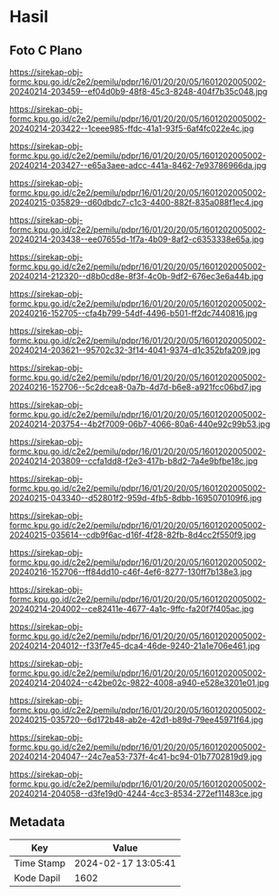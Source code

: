 # Hasil

## Foto C Plano

https://sirekap-obj-formc.kpu.go.id/c2e2/pemilu/pdpr/16/01/20/20/05/1601202005002-20240214-203459--ef04d0b9-48f8-45c3-8248-404f7b35c048.jpg

https://sirekap-obj-formc.kpu.go.id/c2e2/pemilu/pdpr/16/01/20/20/05/1601202005002-20240214-203422--1ceee985-ffdc-41a1-93f5-6af4fc022e4c.jpg

https://sirekap-obj-formc.kpu.go.id/c2e2/pemilu/pdpr/16/01/20/20/05/1601202005002-20240214-203427--e65a3aee-adcc-441a-8462-7e93786966da.jpg

https://sirekap-obj-formc.kpu.go.id/c2e2/pemilu/pdpr/16/01/20/20/05/1601202005002-20240215-035829--d60dbdc7-c1c3-4400-882f-835a088f1ec4.jpg

https://sirekap-obj-formc.kpu.go.id/c2e2/pemilu/pdpr/16/01/20/20/05/1601202005002-20240214-203438--ee07655d-1f7a-4b09-8af2-c6353338e65a.jpg

https://sirekap-obj-formc.kpu.go.id/c2e2/pemilu/pdpr/16/01/20/20/05/1601202005002-20240214-212320--d8b0cd8e-8f3f-4c0b-9df2-676ec3e6a44b.jpg

https://sirekap-obj-formc.kpu.go.id/c2e2/pemilu/pdpr/16/01/20/20/05/1601202005002-20240216-152705--cfa4b799-54df-4496-b501-ff2dc7440816.jpg

https://sirekap-obj-formc.kpu.go.id/c2e2/pemilu/pdpr/16/01/20/20/05/1601202005002-20240214-203621--95702c32-3f14-4041-9374-d1c352bfa209.jpg

https://sirekap-obj-formc.kpu.go.id/c2e2/pemilu/pdpr/16/01/20/20/05/1601202005002-20240216-152706--5c2dcea8-0a7b-4d7d-b6e8-a921fcc06bd7.jpg

https://sirekap-obj-formc.kpu.go.id/c2e2/pemilu/pdpr/16/01/20/20/05/1601202005002-20240214-203754--4b2f7009-06b7-4066-80a6-440e92c99b53.jpg

https://sirekap-obj-formc.kpu.go.id/c2e2/pemilu/pdpr/16/01/20/20/05/1601202005002-20240214-203809--ccfa1dd8-f2e3-417b-b8d2-7a4e9bfbe18c.jpg

https://sirekap-obj-formc.kpu.go.id/c2e2/pemilu/pdpr/16/01/20/20/05/1601202005002-20240215-043340--d52801f2-959d-4fb5-8dbb-1695070109f6.jpg

https://sirekap-obj-formc.kpu.go.id/c2e2/pemilu/pdpr/16/01/20/20/05/1601202005002-20240215-035614--cdb9f6ac-d16f-4f28-82fb-8d4cc2f550f9.jpg

https://sirekap-obj-formc.kpu.go.id/c2e2/pemilu/pdpr/16/01/20/20/05/1601202005002-20240216-152706--ff84dd10-c46f-4ef6-8277-130ff7b138e3.jpg

https://sirekap-obj-formc.kpu.go.id/c2e2/pemilu/pdpr/16/01/20/20/05/1601202005002-20240214-204002--ce82411e-4677-4a1c-9ffc-fa20f7f405ac.jpg

https://sirekap-obj-formc.kpu.go.id/c2e2/pemilu/pdpr/16/01/20/20/05/1601202005002-20240214-204012--f33f7e45-dca4-46de-9240-21a1e706e461.jpg

https://sirekap-obj-formc.kpu.go.id/c2e2/pemilu/pdpr/16/01/20/20/05/1601202005002-20240214-204024--c42be02c-9822-4008-a940-e528e3201e01.jpg

https://sirekap-obj-formc.kpu.go.id/c2e2/pemilu/pdpr/16/01/20/20/05/1601202005002-20240215-035720--6d172b48-ab2e-42d1-b89d-79ee45971f64.jpg

https://sirekap-obj-formc.kpu.go.id/c2e2/pemilu/pdpr/16/01/20/20/05/1601202005002-20240214-204047--24c7ea53-737f-4c41-bc94-01b7702819d9.jpg

https://sirekap-obj-formc.kpu.go.id/c2e2/pemilu/pdpr/16/01/20/20/05/1601202005002-20240214-204058--d3fe19d0-4244-4cc3-8534-272ef11483ce.jpg


## Metadata

| Key        | Value               |
| ---------- | ------------------- |
| Time Stamp | 2024-02-17 13:05:41 |
| Kode Dapil | 1602                |



